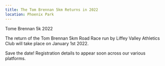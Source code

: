 ```yaml
---
title: The Tom Brennan 5km Returns in 2022
location: Phoenix Park
---
```

Tome Brennan 5k 2022

The return of the Tom Brennan 5km Road Race run by Liffey Valley Athletics Club will take place on January 1st 2022.

Save the date! Registration details to appear soon across our various platforms.

